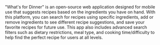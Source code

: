 "What's for Dinner" is an open-source web application designed for mobile use that suggests recipes based on the ingredients you have on hand. 
With this platform, you can search for recipes using specific ingredients, add or remove ingredients to see different recipe suggestions, 
and save your favorite recipes for future use. This app also includes advanced search filters such as dietary restrictions, meal type, 
and cooking time/difficulty to help find the perfect recipe for users at all levels.
